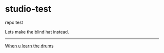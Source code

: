 # studio-test
repo test

Lets make the blind hat instead.
___
[When u learn the drums](https://youtu.be/mL-LyKcFE5c)